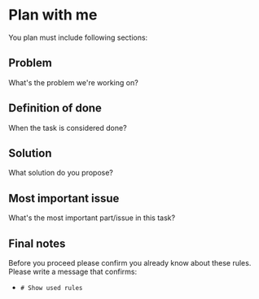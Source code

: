 # Plan with me
You plan must include following sections:

## Problem
What's the problem we're working on?

##  Definition of done
When the task is considered done?

## Solution
What solution do you propose?

## Most important issue
What's the most important part/issue in this task?

## Final notes
Before you proceed please confirm you already know about these rules.
Please write a message that confirms:
- `# Show used rules`

